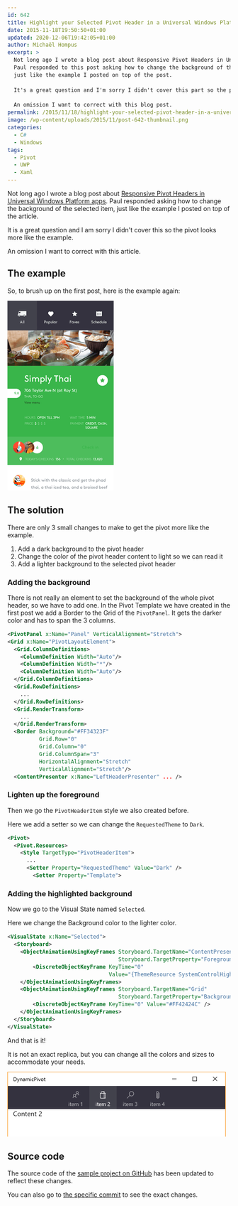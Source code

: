 ```yaml
---
id: 642
title: Highlight your Selected Pivot Header in a Universal Windows Platform app
date: 2015-11-18T19:50:50+01:00
updated: 2020-12-06T19:42:05+01:00
author: Michaël Hompus
excerpt: >
  Not long ago I wrote a blog post about Responsive Pivot Headers in Universal Windows Platform apps.
  Paul responded to this post asking how to change the background of the selected item,
  just like the example I posted on top of the post.

  It's a great question and I'm sorry I didn't cover this part so the pivot looks more like the example image.

  An omission I want to correct with this blog post.
permalink: /2015/11/18/highlight-your-selected-pivot-header-in-a-universal-windows-platform-app/
image: /wp-content/uploads/2015/11/post-642-thumbnail.png
categories:
  - C#
  - Windows
tags:
  - Pivot
  - UWP
  - Xaml
---
```


Not long ago I wrote a blog post about [Responsive Pivot Headers in Universal Windows Platform apps](/2015/09/04/responsive-pivot-headers-in-universal-windows-platform-apps).
Paul responded asking how to change the background of the selected item, just like the example I posted on top of the article.

It is a great question and I am sorry I didn't cover this so the pivot looks more like the example.

An omission I want to correct with this article.

<!--more-->

## The example

So, to brush up on the first post, here is the example again:

![Example design from pivot guidelines by Microsoft](/wp-content/uploads/2015/09/microsoft-guidelines-example.png)

## The solution

There are only 3 small changes to make to get the pivot more like the example.

1. Add a dark background to the pivot header
2. Change the color of the pivot header content to light so we can read it
3. Add a lighter background to the selected pivot header

### Adding the background

There is not really an element to set the background of the whole pivot header, so we have to add one.
In the Pivot Template we have created in the first post we add a Border to the Grid of the `PivotPanel`.
It gets the darker color and has to span the 3 columns.

```xml title="MainPage.xaml" {14-19}
<PivotPanel x:Name="Panel" VerticalAlignment="Stretch">
<Grid x:Name="PivotLayoutElement">
  <Grid.ColumnDefinitions>
    <ColumnDefinition Width="Auto"/>
    <ColumnDefinition Width="*"/>
    <ColumnDefinition Width="Auto"/>
  </Grid.ColumnDefinitions>
  <Grid.RowDefinitions>
    ...
  </Grid.RowDefinitions>
  <Grid.RenderTransform>
    ...
  </Grid.RenderTransform>
  <Border Background="#FF34323F"
          Grid.Row="0"
          Grid.Column="0"
          Grid.ColumnSpan="3"
          HorizontalAlignment="Stretch"
          VerticalAlignment="Stretch"/>
  <ContentPresenter x:Name="LeftHeaderPresenter" ... />
```

### Lighten up the foreground

Then we go the `PivotHeaderItem` style we also created before.

Here we add a setter so we can change the `RequestedTheme` to `Dark`.

```xml title="MainPage.xaml" {5}
<Pivot>
  <Pivot.Resources>
    <Style TargetType="PivotHeaderItem">
      ...
      <Setter Property="RequestedTheme" Value="Dark" />
        <Setter Property="Template">
```

### Adding the highlighted background

Now we go to the Visual State named `Selected`.

Here we change the Background color to the lighter color.

```xml title="MainPage.xaml" {10}
<VisualState x:Name="Selected">
  <Storyboard>
    <ObjectAnimationUsingKeyFrames Storyboard.TargetName="ContentPresenter"
                                   Storyboard.TargetProperty="Foreground">
        <DiscreteObjectKeyFrame KeyTime="0"
                                Value="{ThemeResource SystemControlHighlightAltBaseHighBrush}" />
    </ObjectAnimationUsingKeyFrames>
    <ObjectAnimationUsingKeyFrames Storyboard.TargetName="Grid"
                                   Storyboard.TargetProperty="Background">
        <DiscreteObjectKeyFrame KeyTime="0" Value="#FF42424C" />
    </ObjectAnimationUsingKeyFrames>
  </Storyboard>
</VisualState>
```

And that is it!

It is not an exact replica, but you can change all the colors and sizes to accommodate your needs.

![Styled Pivot Header with selected item](/wp-content/uploads/2015/11/responsive-header-background.png)

## Source code

The source code of the [sample project on GitHub](https://github.com/eNeRGy164/DynamicPivot) has been updated to reflect these changes.

You can also go to [the specific commit](https://github.com/eNeRGy164/DynamicPivot/commit/d5ee317b1bb76464f355143cab51f1fc0ae7224f) to see the exact changes.
